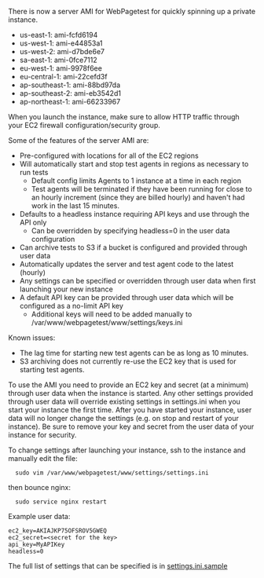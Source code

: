 There is now a server AMI for WebPagetest for quickly spinning up a private instance.

* us-east-1: ami-fcfd6194
* us-west-1: ami-e44853a1
* us-west-2: ami-d7bde6e7
* sa-east-1: ami-0fce7112
* eu-west-1: ami-9978f6ee
* eu-central-1: ami-22cefd3f
* ap-southeast-1: ami-88bd97da
* ap-southeast-2: ami-eb3542d1
* ap-northeast-1: ami-66233967

When you launch the instance, make sure to allow HTTP traffic through your EC2 firewall configuration/security group.

Some of the features of the server AMI are:
* Pre-configured with locations for all of the EC2 regions
* Will automatically start and stop test agents in regions as necessary to run tests
    * Default config limits Agents to 1 instance at a time in each region
    * Test agents will be terminated if they have been running for close to an hourly increment (since they are billed hourly) and haven't had work in the last 15 minutes.
* Defaults to a headless instance requiring API keys and use through the API only
    * Can be overridden by specifying headless=0 in the user data configuration
* Can archive tests to S3 if a bucket is configured and provided through user data
* Automatically updates the server and test agent code to the latest (hourly)
* Any settings can be specified or overridden through user data when first launching your new instance
* A default API key can be provided through user data which will be configured as a no-limit API key
    * Additional keys will need to be added manually to /var/www/webpagetest/www/settings/keys.ini

Known issues:
* The lag time for starting new test agents can be as long as 10 minutes.
* S3 archiving does not currently re-use the EC2 key that is used for starting test agents.

To use the AMI you need to provide an EC2 key and secret (at a minimum) through user data when the instance is started.  Any other settings provided through user data will override existing settings in settings.ini when you start your instance the first time. After you have started your instance, user data will no longer change the settings (e.g. on stop and restart of your instance). Be sure to remove your key and secret from the user data of your instance for security.

To change settings after launching your instance, ssh to the instance and manually edit the file:

```
  sudo vim /var/www/webpagetest/www/settings/settings.ini
```

then bounce nginx:

```
  sudo service nginx restart
```

Example user data:

```
ec2_key=AKIAJKP75OFSROV5GWEQ
ec2_secret=<secret for the key>
api_key=MyAPIKey
headless=0
```

The full list of settings that can be specified is in [settings.ini.sample](https://github.com/WPO-Foundation/webpagetest/blob/master/www/settings/settings.ini.sample)
